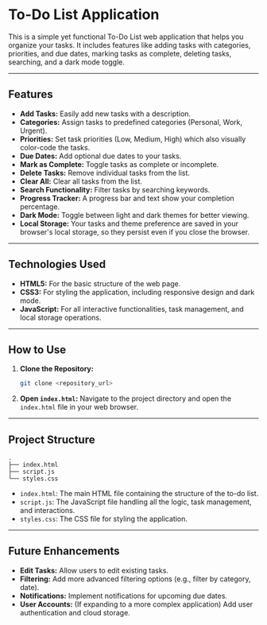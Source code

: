 # To-Do List Application

This is a simple yet functional To-Do List web application that helps you organize your tasks. It includes features like adding tasks with categories, priorities, and due dates, marking tasks as complete, deleting tasks, searching, and a dark mode toggle.

---

## Features

* **Add Tasks:** Easily add new tasks with a description.
* **Categories:** Assign tasks to predefined categories (Personal, Work, Urgent).
* **Priorities:** Set task priorities (Low, Medium, High) which also visually color-code the tasks.
* **Due Dates:** Add optional due dates to your tasks.
* **Mark as Complete:** Toggle tasks as complete or incomplete.
* **Delete Tasks:** Remove individual tasks from the list.
* **Clear All:** Clear all tasks from the list.
* **Search Functionality:** Filter tasks by searching keywords.
* **Progress Tracker:** A progress bar and text show your completion percentage.
* **Dark Mode:** Toggle between light and dark themes for better viewing.
* **Local Storage:** Your tasks and theme preference are saved in your browser's local storage, so they persist even if you close the browser.

---

## Technologies Used

* **HTML5:** For the basic structure of the web page.
* **CSS3:** For styling the application, including responsive design and dark mode.
* **JavaScript:** For all interactive functionalities, task management, and local storage operations.

---

## How to Use

1.  **Clone the Repository:**
    ```bash
    git clone <repository_url>
    ```
2.  **Open `index.html`:**
    Navigate to the project directory and open the `index.html` file in your web browser.

---

## Project Structure

```
.
├── index.html
├── script.js
└── styles.css
```

* `index.html`: The main HTML file containing the structure of the to-do list.
* `script.js`: The JavaScript file handling all the logic, task management, and interactions.
* `styles.css`: The CSS file for styling the application.

---

## Future Enhancements

* **Edit Tasks:** Allow users to edit existing tasks.
* **Filtering:** Add more advanced filtering options (e.g., filter by category, date).
* **Notifications:** Implement notifications for upcoming due dates.
* **User Accounts:** (If expanding to a more complex application) Add user authentication and cloud storage.
